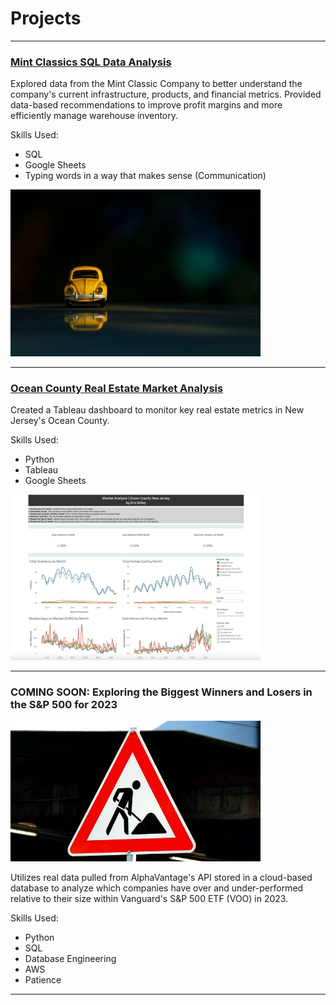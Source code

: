 # Projects
---

### <a href="https://e-gilley.github.io/Mint-Classics-Analysis/" target="_blank">Mint Classics SQL Data Analysis</a>

Explored data from the Mint Classic Company to better understand the company's current infrastructure, products, and financial metrics. Provided data-based recommendations to improve profit margins and more efficiently manage warehouse inventory.

Skills Used:
- SQL
- Google Sheets
- Typing words in a way that makes sense (Communication)

<div class="project-link">
    <a href="https://e-gilley.github.io//Mint-Classics-Analysis/" target="_blank">
        <img src="images/fahad-bin-kamal-anik-QLaa3aYpwv8-unsplash.jpg?raw=true" alt="Project Image" width="400">
    </a>
</div>

---

### <a href="https://public.tableau.com/views/OceanCountyRealEstateMarketOverview/OceanCountyDashboard?:language=en-US&:display_count=n&:origin=viz_share_link" target="_blank">Ocean County Real Estate Market Analysis</a>

Created a Tableau dashboard to monitor key real estate metrics in New Jersey's Ocean County.

Skills Used:
- Python
- Tableau
- Google Sheets

<a href="https://public.tableau.com/views/OceanCountyRealEstateMarketOverview/OceanCountyDashboard?:language=en-US&:display_count=n&:origin=viz_share_link" target="_blank">
  <img src="images/Dashboard.png?raw=true" alt="A dashboard showing real estate information for Ocean County, New Jersey" width="400">
</a>


---

### COMING SOON: Exploring the Biggest Winners and Losers in the S&P 500 for 2023

<img src="images/work-in-progress.jpg?raw=true" alt="A sign indicating work is being done" width="400">

Utilizes real data pulled from AlphaVantage's API stored in a cloud-based database to analyze which companies have over and under-performed relative to their size within Vanguard's S&P 500 ETF (VOO) in 2023.

Skills Used:
- Python
- SQL
- Database Engineering
- AWS
- Patience

---

